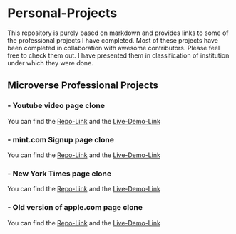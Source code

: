 # Personal-Projects

This repository is purely based on markdown and provides links to some of the professional projects I have completed. Most of these projects have been completed in collaboration with awesome contributors.
Please feel free to check them out.
I have presented them in classification of institution under which they were done.

## Microverse Professional Projects
### - Youtube video page clone
You can find the
    [Repo-Link](https://github.com/vanheaven-ui/youtube_clone/) and the [Live-Demo-Link](https://mikearaya.github.io/youtube_clone)
### - mint.com Signup page clone
You can find the
    [Repo-Link](https://github.com/vanheaven-ui/signup-page) and the [Live-Demo-Link](https://vanheaven-ui.github.io/signup-page)
### - New York Times page clone
You can find the
    [Repo-Link](https://github.com/vanheaven-ui/The-New-York-Times/) and the [Live-Demo-Link](https://rawcdn.githack.com/SafaErden/The-New-York-Times/36402d7baa68bf29302f3de1459e4b4c0e7d2fd3/index.html)
### - Old version of apple.com page clone
You can find the
    [Repo-Link](https://github.com/vanheaven-ui/apple-clone) and the [Live-Demo-Link](https://raw.githack.com/vanheaven-ui/apple-clone/master/index.html)
